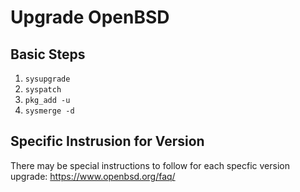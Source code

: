 # Upgrade OpenBSD

## Basic Steps

1. `sysupgrade`
2. `syspatch`
3. `pkg_add -u`
4. `sysmerge -d`

## Specific Instrusion for Version

There may be special instructions to follow for each specfic version upgrade:
https://www.openbsd.org/faq/

